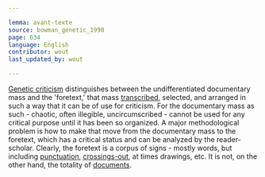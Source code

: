 ```yaml
---

lemma: avant-texte
source: bowman_genetic_1990
page: 634
language: English
contributor: wout
last_updated_by: wout

---
```


[Genetic criticism](geneticCriticism.html) distinguishes between the undifferentiated documentary mass and the 'foretext,' that mass [transcribed](transcription.html), selected, and arranged in such a way that it can be of use for criticism. For the documentary mass as such - chaotic, often illegible, uncircumscribed - cannot be used for any critical purpose until it has been so organized. A major methodological problem is how to make that move from the documentary mass to the foretext, which has a critical status and can be analyzed by the reader-scholar. Clearly, the foretext is a corpus of signs - mostly words, but including [punctuation](punctuation.html), [crossings-out](deletion), at times drawings, etc. It is not, on the other hand, the totality of [documents](document.html).
